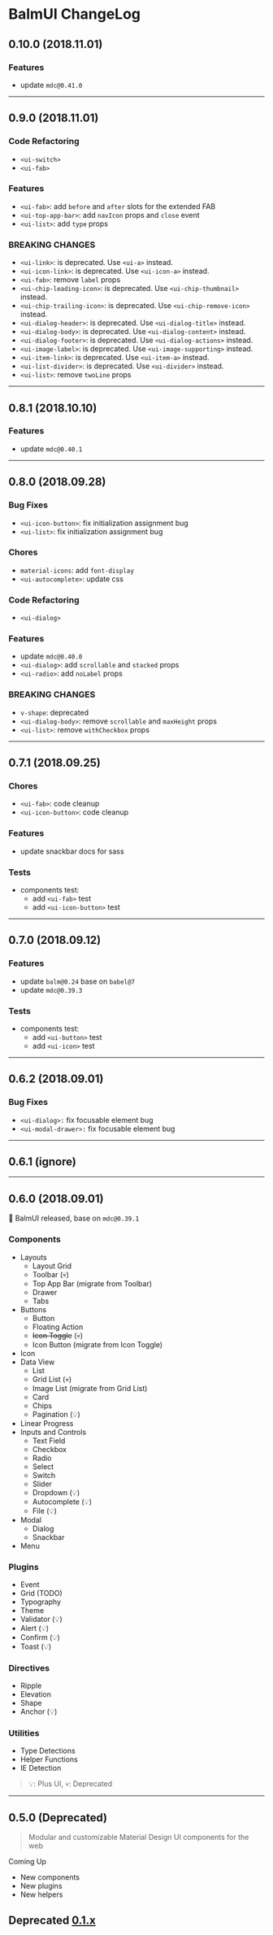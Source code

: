 # BalmUI ChangeLog

## 0.10.0 (2018.11.01)

### Features

- update `mdc@0.41.0`

---

## 0.9.0 (2018.11.01)

### Code Refactoring

- `<ui-switch>`
- `<ui-fab>`

### Features

- `<ui-fab>`: add `before` and `after` slots for the extended FAB
- `<ui-top-app-bar>`: add `navIcon` props and `close` event
- `<ui-list>`: add `type` props

### BREAKING CHANGES

- `<ui-link>`: is deprecated. Use `<ui-a>` instead.
- `<ui-icon-link>`: is deprecated. Use `<ui-icon-a>` instead.
- `<ui-fab>`: remove `label` props
- `<ui-chip-leading-icon>`: is deprecated. Use `<ui-chip-thumbnail>` instead.
- `<ui-chip-trailing-icon>`: is deprecated. Use `<ui-chip-remove-icon>` instead.
- `<ui-dialog-header>`: is deprecated. Use `<ui-dialog-title>` instead.
- `<ui-dialog-body>`: is deprecated. Use `<ui-dialog-content>` instead.
- `<ui-dialog-footer>`: is deprecated. Use `<ui-dialog-actions>` instead.
- `<ui-image-label>`: is deprecated. Use `<ui-image-supporting>` instead.
- `<ui-item-link>`: is deprecated. Use `<ui-item-a>` instead.
- `<ui-list-divider>`: is deprecated. Use `<ui-divider>` instead.
- `<ui-list>`: remove `twoLine` props

---

## 0.8.1 (2018.10.10)

### Features

- update `mdc@0.40.1`

---

## 0.8.0 (2018.09.28)

### Bug Fixes

- `<ui-icon-button>`: fix initialization assignment bug
- `<ui-list>`: fix initialization assignment bug

### Chores

- `material-icons`: add `font-display`
- `<ui-autocomplete>`: update css

### Code Refactoring

- `<ui-dialog>`

### Features

- update `mdc@0.40.0`
- `<ui-dialog>`: add `scrollable` and `stacked` props
- `<ui-radio>`: add `noLabel` props

### BREAKING CHANGES

- `v-shape`: deprecated
- `<ui-dialog-body>`: remove `scrollable` and `maxHeight` props
- `<ui-list>`: remove `withCheckbox` props

---

## 0.7.1 (2018.09.25)

### Chores

- `<ui-fab>`: code cleanup
- `<ui-icon-button>`: code cleanup

### Features

- update snackbar docs for sass

### Tests

- components test:
  - add `<ui-fab>` test
  - add `<ui-icon-button>` test

---

## 0.7.0 (2018.09.12)

### Features

- update `balm@0.24` base on `babel@7`
- update `mdc@0.39.3`

### Tests

- components test:
  - add `<ui-button>` test
  - add `<ui-icon>` test

---

## 0.6.2 (2018.09.01)

### Bug Fixes

- `<ui-dialog>:` fix focusable element bug
- `<ui-modal-drawer>:` fix focusable element bug

---

## 0.6.1 (ignore)

---

## 0.6.0 (2018.09.01)

:tada: BalmUI released, base on `mdc@0.39.1`

### Components

- Layouts
  - Layout Grid
  - Toolbar (:skull:)
  - Top App Bar (migrate from Toolbar)
  - Drawer
  - Tabs
- Buttons
  - Button
  - Floating Action
  - <del>Icon Toggle</del> (:skull:)
  - Icon Button (migrate from Icon Toggle)
- Icon
- Data View
  - List
  - Grid List (:skull:)
  - Image List (migrate from Grid List)
  - Card
  - Chips
  - Pagination (:bulb:)
- Linear Progress
- Inputs and Controls
  - Text Field
  - Checkbox
  - Radio
  - Select
  - Switch
  - Slider
  - Dropdown (:bulb:)
  - Autocomplete (:bulb:)
  - File (:bulb:)
- Modal
  - Dialog
  - Snackbar
- Menu

### Plugins

- Event
- Grid (TODO)
- Typography
- Theme
- Validator (:bulb:)
- Alert (:bulb:)
- Confirm (:bulb:)
- Toast (:bulb:)

### Directives

- Ripple
- Elevation
- Shape
- Anchor (:bulb:)

### Utilities

- Type Detections
- Helper Functions
- IE Detection

> :bulb:: Plus UI, :skull:: Deprecated

---

## 0.5.0 (Deprecated)

> Modular and customizable Material Design UI components for the web

Coming Up

- New components
- New plugins
- New helpers

## Deprecated [0.1.x](https://github.com/balmjs/ui-vue-lite/blob/0.1.x/CHANGELOG.md)
